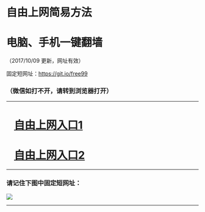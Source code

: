 ﻿# 自由上网简易方法

# 电脑、手机一键翻墙

（2017/10/09 更新，网址有效）

固定短网址：https://git.io/free99

### （微信如打不开，请转到浏览器打开）


***





# &nbsp;&nbsp; <a href="http://ft383622990.fwq-tz-1001.info/fwqtz01.html?t=100900127800 " target="_blank">自由上网入口1</a>
# &nbsp;&nbsp; <a href="http://ft2883020479.fwq-tz-1002.info/fwqtz02.html?t=100900130499 " target="_blank">自由上网入口2</a>
***

### 请记住下图中固定短网址：

<img src="https://s3-us-west-2.amazonaws.com/fwq-1001/yjfq-20170905okok.png" /> 


***

